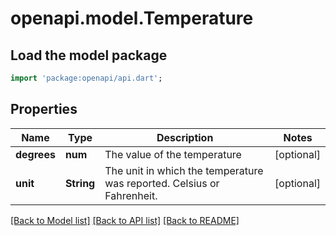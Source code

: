 # openapi.model.Temperature

## Load the model package
```dart
import 'package:openapi/api.dart';
```

## Properties
Name | Type | Description | Notes
------------ | ------------- | ------------- | -------------
**degrees** | **num** | The value of the temperature | [optional] 
**unit** | **String** | The unit in which the temperature was reported. Celsius or Fahrenheit. | [optional] 

[[Back to Model list]](../README.md#documentation-for-models) [[Back to API list]](../README.md#documentation-for-api-endpoints) [[Back to README]](../README.md)


